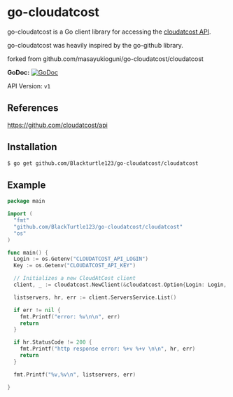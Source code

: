 # go-cloudatcost

go-cloudatcost is a Go client library for accessing the [cloudatcost API](https://github.com/cloudatcost/api).

go-cloudatcost was heavily inspired by the go-github library.

forked from github.com/masayukioguni/go-cloudatcost/cloudatcost

**GoDoc:** [![GoDoc](https://godoc.org/github.com/masayukioguni/go-cloudatcost/cloudatcost?status.svg)](https://godoc.org/github.com/masayukioguni/go-cloudatcost/cloudatcost)

API Version: `v1`

## References
https://github.com/cloudatcost/api

## Installation
```bash
$ go get github.com/Blackturtle123/go-cloudatcost/cloudatcost
```

## Example

```go
package main

import (
  "fmt"
  "github.com/BlackTurtle123/go-cloudatcost/cloudatcost"
  "os"
)

func main() {
  Login := os.Getenv("CLOUDATCOST_API_LOGIN")
  Key := os.Getenv("CLOUDATCOST_API_KEY")

  // Initializes a new CloudAtCost client
  client, _ := cloudatcost.NewClient(&cloudatcost.Option{Login: Login, Key: Key})

  listservers, hr, err := client.ServersService.List()

  if err != nil {
    fmt.Printf("error: %v\n\n", err)
    return
  }

  if hr.StatusCode != 200 {
    fmt.Printf("http response error: %+v %+v \n\n", hr, err)
    return
  }

  fmt.Printf("%v,%v\n", listservers, err)

}
```